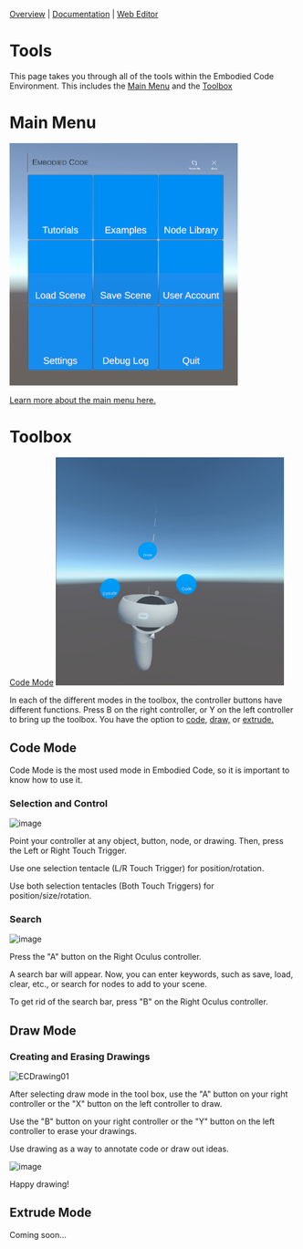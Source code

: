 [Overview](README.md) | [Documentation](documentation.md) | [Web Editor](http://app.embodiedcode.net/users/login)

# Tools
This page takes you through all of the tools within the Embodied Code Environment. This includes the [Main Menu](#Main-Menu) and the [Toolbox](#Toolbox)

# Main Menu

<img src="images/mainmenu01.png" width=400>

[Learn more about the main menu here.](docs/UI-MainMenu.md)

# Toolbox
[Code Mode](#Toolbox)
<img src="images/tools01.jpeg" width=400>

In each of the different modes in the toolbox, the controller buttons have different functions. Press B on the right controller, or Y on the left controller to bring up the toolbox. You have the option to [code](#Code-Mode), [draw,](#Draw-Mode) or [extrude.](#Extrude-Mode)

## Code Mode
Code Mode is the most used mode in Embodied Code, so it is important to know how to use it. 

### Selection and Control

<img width="400" alt="image" src="https://user-images.githubusercontent.com/82526625/202520871-0d4eec18-7634-43e7-b760-98999cedc255.png">

Point your controller at any object, button, node, or drawing. Then, press the Left or Right Touch Trigger.

Use one selection tentacle (L/R Touch Trigger) for position/rotation.

Use both selection tentacles (Both Touch Triggers) for position/size/rotation.

### Search

<img width="400" alt="image" src="https://user-images.githubusercontent.com/82526625/203218973-721f8889-836b-4c6a-9a6c-487fca8e0bb7.png">

Press the "A" button on the Right Oculus controller.

A search bar will appear. Now, you can enter keywords, such as save, load, clear, etc., or search for nodes to add to your scene.

To get rid of the search bar, press "B" on the Right Oculus controller.

## Draw Mode
### Creating and Erasing Drawings


![ECDrawing01](https://github.com/xrdesign/embodiedcode.net/assets/114027018/1849f148-94df-42a1-9f4d-01ae572fbeb8)

After selecting draw mode in the tool box, use the "A" button on your right controller or the "X" button on the left controller to draw.

Use the "B" button on your right controller or the "Y" button on the left controller to erase your drawings.

Use drawing as a way to annotate code or draw out ideas. 

<img width="400" alt="image" src="https://user-images.githubusercontent.com/114027018/202611826-4d76db29-8cb5-4e43-b21a-2f703c9a1257.JPG">

Happy drawing!

## Extrude Mode
Coming soon...




